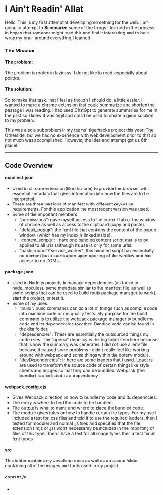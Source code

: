 # I Ain't Readin' Allat

Hello! This is my first attempt at developing something for the web. I am going to attempt to **Summarize** some of the things I learned in the process in hopes that someone might read this and find it interesting and to help wrap my brain around everything I learned.

### The Mission

#### The problem:
The problem is rooted in laziness. I do not like to read, especially about politics. 

#### The solution:
So to make that task, that I feel as though I should do, a little easier, I wanted to make a chrome extension that could summarize and shorten the passage I was reading. I had used ChatGpt to generate summaries for me in the past so I knew it was legit and could be used to create a good solution to my problem.

This was also a subproblem in my teams' tigerhacks project this year: [The Otherside](https://github.com/aaron-yang799/tiger-hacks), but we had no experience with web development prior to that so not much was accomplished. However, the idea and attempt got us 6th place!.

--------------

## Code Overview

#### manifest.json

- Used in chrome extension (like this one) to provide the browser with essential metadata that gives information into how the files are to be interpreted.
- There are three versions of manifest with different key-value requirements. For this application the most recent version was used.
- Some of the important members:
  * "permissions": gave myself access to the current tab of the window of chrome as well as access to the clipboard (copy and paste).
  * "default_popup": the html file that contains the content of the popup window. (which has my index.js linked inside).
  * "content_scripts": I have one bundled content script that is to be applied to all urls (although its use is only for some urls).
  * "background"/"service_worker": this bundled script has essentially no content but it starts upon upon opening of the window and has access to no DOMs.

#### package.json

- Used in Node.js projects to manage dependencies (as found in node_modules), some metadata similar to the manifest file, as well as some scripts that can be used to build (puts package manager to work), start the project, or test it.
- Some of my uses:
  * "build": build commands can do a lot of things such as compile code into machine code or run quality tests. My purpose for the build command is to utilize the webpack package manager to bundle my code and its dependencies together. Bundled code can be found in the dist folder.
  * "dependencies": These are essentially the outsourced things my code uses. The "openai" depency is the big ticket item here because that is how the summary was generated. I did not use a .env file because it caused some problems I didn't really feel like working around with webpack and some things within the dotenv module.
  * "devDependencies": In here are some loaders that I used. Loaders are used to transform the source code of certain things like style sheets and images so that they can be bundled. Webpack (the bundler) is also listed as a dependency.

#### webpack.config.cjs

- Gives Webpack direction on how to bundle my code and its dependcies.
- The entry is where to find the code to be bundled.
- The output is what to name and where to place the bundled code.
- The module gives rules on how to handle certain file types. For my use I included a test for .css files and told it to use the required laoders, then I tested for moduler and normal .js files and specified that the file extension (.mjs or .js) won't necessarily be included in the importing of files of this type. Then I have a test for all image types then a test for all font types.

#### src

This folder contains my JavaScipt code as well as an assets folder containing all of the images and fonts used in my project.

##### content.js

- 






